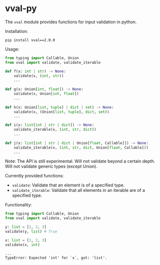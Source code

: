 # vval-py

The ``vval`` module provides functions for input validation in python.

Installation:

```shell
pip install vval==2.0.0
```

Usage:

```python
from typing import Callable, Union
from vval import validate, validate_iterable

def f(x: int | str) -> None:
    validate(x, (int, str))
    ...
    
def g(x: Union[int, float]) -> None:
    validate(x, Union[int, float])
    ...
    
def h(x: Union[list, tuple] | dict | set) -> None:
    validate(x, (Union[list, tuple], dict, set))
    ...

def i(x: list[int | str | dict]) -> None:
    validate_iterable(x, (int, str, dict))
    ...
    
def j(x: list[int | str | dict | Union[float, Callable]]) -> None:
    validate_iterable(x, (int, str, dict, Union[float, Callable]))
    ...
```

Note: The API is still experimental.
      Will not validate beyond a certain depth.
      Will not validate generic types (except Union).  

Currently provided functions:

* ``validate``: Validate that an element is of a specified type.
* ``validate_iterable``: Validate that all elements in an iterable are of a specified type.

Functionality:

```python
from typing import Callable, Union
from vval import validate, validate_iterable

y: list = [1, 2, 3]
validate(y, list) # True

x: list = [1, 2, 3]
validate(x, int)
```

```text
...
TypeError: Expected 'int' for `x`, got: 'list'.
```
